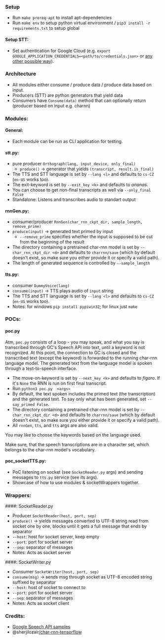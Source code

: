 ### Setup
- Run `make prereq-apt` to install apt-dependencies
- Run `make env` to setup python virtual environment / `pip3 install -r requirements.txt` to setup global 

#### Setup STT:
- Set authentication for Google Cloud (e.g. `export GOOGLE_APPLICATION_CREDENTIALS=<path/to/credentials.json>` or [any other possible way](https://cloud.google.com/docs/authentication/production)).

### Architecture
- All modules either consume / produce data / produce data based on input.
- Producers (STT) are python generators that yield data
- Consumers have `Consume(data)` method that can optionally return (producer based on input e.g. charnn) 

### Modules:

#### General:
- Each module can be run as CLI application for testing.

#### stt.py:
- pure producer `Orthograph(lang, input_device, only_final)`
  - `produce()` -> generator that yields `(transcript, result.is_final)`
- The TTS and STT language is set by `--lang <l>` and defaults to `cs-CZ` (`en-US` works too).
- The exit-keyword is set by `--exit_key <k>` and defaults to *ananas*.
- You can choose to get non-final transcripts as well via `--only_final False`
- Standalone: Listens and transcribes audio to standart output

#### rnnGen.py: 
- consumer/producer `RnnGen(char_rnn_ckpt_dir, sample_length, remove_prime)`
- `produce(input)` -> generated text primed by input
  - `--remove_prime` specifies whether the input is supposed to be cut from the beginning of the result
- The directory containing a pretrained char-rnn model is set by `--char_rnn_ckpt_dir <d>` and defaults to `charrnn/save` (which by default doesn't exist, so make sure you either provide it or specify a valid path).
- The length of generated sequence is controlled by `--sample_length`

#### tts.py:
- consumer `DummyVoice(lang)`
- `consume(input)` -> TTS plays audio of `input` string
- The TTS and STT language is set by `--lang <l>` and defaults to `cs-CZ` (`en-US` works too).
- Notes: for windows `pip install pypiwin32`; for linux just `make`

### POCs:

#### poc.py
Atm, `poc.py` consists of a loop - you may speak, and what you say is transcribed through GC's Speech API into text, until a keyword is not recognized. At this point, the connection to GC is closed and the transcribed text (except the keyword) is forwarded to the running char-rnn language model. The generated text from the language model is spoken through a text-to-speech interface.

- The move-on-keyword is set by `--next_key <k>` and defaults to *figaro*. If it's `None` the RNN is run on first final transcript.
- Run `python3 poc.py  <args>`
- By default, the text spoken includes the primed text (the transcription) and the generated text. To say only what has been generated, set `--say_primed False`.
- The directory containing a pretrained char-rnn model is set by `--char_rnn_ckpt_dir <d>` and defaults to `charrnn/save` (which by default doesn't exist, so make sure you either provide it or specify a valid path).
- All `rnnGen`, `tts`, and `tts` args are also valid. 

You may like to choose the keywords based on the language used.

Make sure, that the speech transcriptions are in a character set, which belongs to the char-rnn model's vocabulary.

#### poc_socketTTS.py:
- PoC listening on socket (see `SocketReader.py` args) and sending messages to `tts.py` service (see its args). 
- Showcase of how to use modules & socketWrappers together. 

### Wrappers:

####: SocketReader.py
- Producer `SocketReader(host, port, sep)`
- `produce()` -> yields messages converted to UTF-8 string read from socket one by one, blocks until it gets a full message that ends by separator
- `--host`: host for socket server, keep empty
- `--port`: port for socket server
- `--sep`: separator of messages 
- Notes: Acts as socket server

####: SocketWriter.py
- Consumer `SocketWriter(host, port, sep)`
- `consume(msg)` -> sends msg through socket as UTF-8 encoded string suffixed by separator
- `--host`: host of socket to connect to
- `--port`: port for socket server
- `--sep`: separator of messages 
- Notes: Acts as socket client

### Credits: 
- [Google Speech API samples](https://github.com/GoogleCloudPlatform/python-docs-samples/tree/master/speech/microphone)
- @sherjilozair[/char-rnn-tensorflow](https://github.com/sherjilozair/char-rnn-tensorflow/blob/master/model.py)


